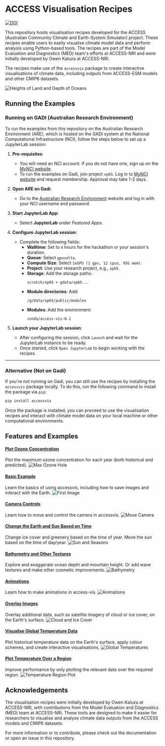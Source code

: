 # ACCESS Visualisation Recipes

[![DOI](https://zenodo.org/badge/875944360.svg)](https://doi.org/10.5281/zenodo.14167706)

This repository hosts visualisation recipes developed for the ACCESS (Australian Community Climate and Earth-System
Simulator) project. These recipes enable users to easily visualise climate model data and perform analysis using
Python-based tools. The recipes are part of the Model Evaluation and Diagnostics (MED) team's efforts at ACCESS-NRI and
were initially developed by Owen Kaluza at ACCESS-NRI.

The recipes make use of the `accessvis` package to create interactive visualisations of climate data, including outputs
from ACCESS-ESM models and other CMIP6 datasets.

![Heights of Land and Depth of Oceans](assets/gallery/earth_rotating.gif "Heights of Land and Depth of Oceans")

## Running the Examples

### Running on GADI (Australian Research Environment)

To run the examples from this repository on the Australian Research Environment (ARE), which is hosted on the GADI
system at the National Computational Infrastructure (NCI), follow the steps below to set up a JupyterLab session:

1. **Pre-requisites**:
    - You will need an NCI account. If you do not have one, sign up on the [MyNCI website](https://my.nci.org.au).
    - To run the examples on Gadi, join project `xp65`. Log in to [MyNCI website](https://my.nci.org.au) and request
      membership. Approval may take 1-2 days.

2. **Open ARE on Gadi**:
    - Go to the [Australian Research Environment](https://are-auth.nci.org.au/) website and log in with your NCI
      username and password.

3. **Start JupyterLab App**:
    - Select **JupyterLab** under *Featured Apps*.

4. **Configure JupyterLab session**:
    - Complete the following fields:
        - **Walltime**: Set to `4` hours for the hackathon or your session's duration.
        - **Queue**: Select `gpuvolta`.
        - **Compute Size**: Select `1xGPU (1 gpu, 12 cpus, 95G mem)`.
        - **Project**: Use your research project, e.g., `xp65`.
        - **Storage**: Add the storage paths:
          ```
          scratch/xp65 + gdata/xp65...
          ```
        - **Module directories**: Add:
          ```
          /g/data/xp65/public/modules
          ```
        - **Modules**: Add the environment:
          ```
          conda/access-vis-0.1
          ```

5. **Launch your JupyterLab session**:
    - After configuring the session, click `Launch` and wait for the JupyterLab instance to be ready.
    - Once started, click `Open JupyterLab` to begin working with the recipes.

---

### Alternative (Not on Gadi)

If you're not running on Gadi, you can still use the recipes by installing the `accessvis` package locally. To do this,
run the following command to install the package via `pip`:

```bash
pip install accessvis
```

Once the package is installed, you can proceed to use the visualisation recipes and interact with climate model data on
your local machine or other computational environments.

## Features and Examples

#### [Plot Ozone Concentration](./Examples/annual_maximum_ozone.ipynb)

Plot the maximum ozone concentration for each year (both historical and predicted).
![Max Ozone Hole](assets/gallery/max_ozone_level.gif "Max Ozone Hole")

#### [Basic Example](./00-Access-Vis-Overview.ipynb)

Learn the basics of using accessvis, including how to save images and interact with the Earth.
![First Image](assets/gallery/first_picture.png "First Image")

#### [Camera Controls](./01-Camera-Controls.ipynb)

Learn how to move and control the camera in accessvis.
![Move Camera](assets/gallery/zoomed.png "Move Camera")

#### [Change the Earth and Sun Based on Time](./02-Sun-And-Seasons.ipynb)

Change ice cover and greenery based on the time of year.
Move the sun based on the time of day/year.
![Sun and Seasons](assets/gallery/seasons.gif "Sun and Seasons")

#### [Bathymetry and Other Textures](./03-Texture-And-Bathymetry.ipynb)

Explore and exaggerate ocean depth and mountain height.
Or add wave textures and make other cosmetic improvements.
![Bathymetry](assets/gallery/bathy.png "Bathymetry")

#### [Animations](./04-Animations.ipynb)

Learn how to make animations in access-vis.
![Animations](assets/gallery/rotate_and_zoom.gif "Animations")

#### [Overlay Images](./05-Overlaying-An-Image.ipynb)

Overlay additional data, such as satellite imagery of cloud or ice cover, on the Earth's surface.
![Cloud and Ice Cover](assets/gallery/clouds.png "Cloud and Ice Cover")

#### [Visualise Global Temperature Data](./06-Plotting-High-Resolution-Data.ipynb)

Plot historical temperature data on the Earth's surface, apply colour schemes, and create interactive visualisations.
![Global Temperatures](assets/gallery/temperature.png "Global Temperatures")

#### [Plot Temperature Over a Region](./07-Plotting-Over-A-Region.ipynb)

Improve performance by only plotting the relevant data over the required region.
![Temperature Region Plot](assets/gallery/region.png "Temperature Region Plot")

## Acknowledgements

The visualisation recipes were initially developed by Owen Kaluza at ACCESS-NRI, with contributions from the Model
Evaluation and Diagnostics (MED) team at ACCESS-NRI. These tools are designed to make it easier for researchers to
visualise and analyse climate data outputs from the ACCESS models and CMIP6 datasets.

For more information or to contribute, please check out the documentation or open an issue in this repository.
